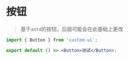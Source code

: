 # 按钮

> 基于`antd`的按钮，后面可能会在此基础上更改

```jsx
import { Button } from 'custom-ui';

export default () => <Button>测试</Button>;
```
